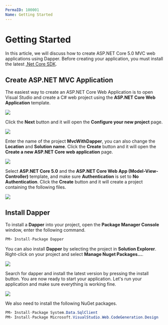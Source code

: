 ```yaml
---
PermaID: 100001
Name: Getting Started
---
```


# Getting Started

In this article, we will discuss how to create ASP.NET Core 5.0 MVC web applications using Dapper. Before creating your application, you must install the latest [.Net Core SDK](https://dotnet.microsoft.com/download).

## Create ASP.NET MVC Application

The easiest way to create an ASP.NET Core Web Application is to open Visual Studio and create a C# web project using the **ASP.NET Core Web Application** template. 

<img src="https://raw.githubusercontent.com/zzzprojects/learn-orm/master/tutorials/mvc-with-dapper/images/getting-started-1.png">

Click the **Next** button and it will open the **Configure your new project** page.

<img src="https://raw.githubusercontent.com/zzzprojects/learn-orm/master/tutorials/mvc-with-dapper/images/getting-started-2.png">

Enter the name of the project **MvcWithDapper**, you can also change the **Location** and **Solution name**. Click the **Create** button and it will open the **Create a new ASP.NET Core web application** page.

<img src="https://raw.githubusercontent.com/zzzprojects/learn-orm/master/tutorials/mvc-with-dapper/images/getting-started-3.png">

Select **ASP.NET Core 5.0** and the **ASP.NET Core Web App (Model-View-Controller)** template, and make sure **Authentication** is set to **No Authentication**. Click the **Create** button and it will create a project containing the following files.

<img src="https://raw.githubusercontent.com/zzzprojects/learn-orm/master/tutorials/mvc-with-dapper/images/getting-started-4.png">

## Install Dapper

To install a **Dapper** into your project, open the **Package Manager Console** window, enter the following command.

```csharp
PM> Install-Package Dapper
```

You can also install **Dapper** by selecting the project in **Solution Explorer**. Right-click on your project and select **Manage Nuget Packages...**.

<img src="https://raw.githubusercontent.com/zzzprojects/learn-orm/master/tutorials/mvc-with-dapper/images/getting-started-5.png">

Search for dapper and install the latest version by pressing the install button. You are now ready to start your application. Let's run your application and make sure everything is working fine.

<img src="https://raw.githubusercontent.com/zzzprojects/learn-orm/master/tutorials/mvc-with-dapper/images/getting-started-6.png">

We also need to install the following NuGet packages.

```csharp
PM> Install-Package System.Data.SqlClient
PM> Install-Package Microsoft.VisualStudio.Web.CodeGeneration.Design
```